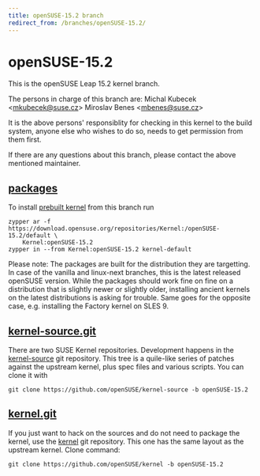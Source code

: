 ```yaml
---
title: openSUSE-15.2 branch
redirect_from: /branches/openSUSE-15.2/
---
```

# openSUSE-15.2
This is the openSUSE Leap 15.2 kernel branch.

The persons in charge of this branch are:
Michal Kubecek <[mkubecek@suse.cz](mailto:mkubecek@suse.cz?subject=openSUSE-15.2%20branch)>
Miroslav Benes <[mbenes@suse.cz](mailto:mbenes@suse.cz?subject=openSUSE-15.2%20branch)>

It is the above persons' responsiblity for checking in this kernel to
the build system, anyone else who wishes to do so, needs to get
permission from them first.

If there are any questions about this branch, please contact the above
mentioned maintainer.


## [packages](https://download.opensuse.org/repositories/Kernel:/openSUSE-15.2)
To install
[prebuilt kernel](https://download.opensuse.org/repositories/Kernel:/openSUSE-15.2)
from this branch run

```
zypper ar -f https://download.opensuse.org/repositories/Kernel:/openSUSE-15.2/default \
    Kernel:openSUSE-15.2
zypper in --from Kernel:openSUSE-15.2 kernel-default
```

Please note: The packages are built for the distribution they are
targetting. In case of the vanilla and linux-next branches, this is the
latest released openSUSE version. While the packages should work fine on
fine on a distribution that is slightly newer or slightly older,
installing ancient kernels on the latest distributions is asking for
trouble. Same goes for the opposite case, e.g. installing the Factory
kernel on SLES 9.

## [kernel-source.git](https://github.com/openSUSE/kernel-source/tree/openSUSE-15.2)
There are two SUSE Kernel repositories. Development happens in the
[kernel-source](https://github.com/openSUSE/kernel-source/tree/openSUSE-15.2)
git repository. This tree is a quile-like series of patches against the
upstream kernel, plus spec files and various scripts. You can clone it
with

```
git clone https://github.com/openSUSE/kernel-source -b openSUSE-15.2
```

## [kernel.git](https://github.com/openSUSE/kernel/tree/openSUSE-15.2)
If you just want to hack on the sources and do not need to package the
kernel, use the [kernel](https://github.com/openSUSE/kernel/tree/openSUSE-15.2)
git repository. This one has the same layout as the upstream kernel. Clone
command:

```
git clone https://github.com/openSUSE/kernel -b openSUSE-15.2
```


